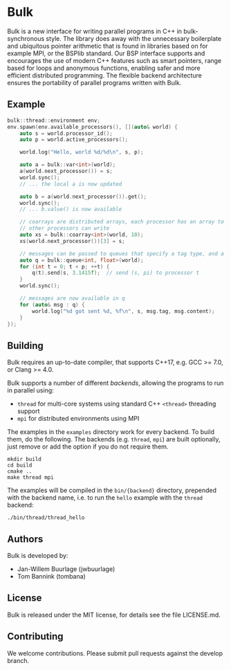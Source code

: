 Bulk
====

Bulk is a new interface for writing parallel programs in C++ in bulk-synchronous style. The library does away with the unnecessary boilerplate and ubiquitous pointer arithmetic that is found in libraries based on for example MPI, or the BSPlib standard. Our BSP interface supports and encourages the use of modern C++ features such as smart pointers, range based for loops and anonymous functions, enabling safer and more efficient distributed programming. The flexible backend architecture ensures the portability of parallel programs written with Bulk.

Example
-------

```cpp
bulk::thread::environment env;
env.spawn(env.available_processors(), [](auto& world) {
    auto s = world.processor_id();
    auto p = world.active_processors();

    world.log("Hello, world %d/%d\n", s, p);

    auto a = bulk::var<int>(world);
    a(world.next_processor()) = s;
    world.sync();
    // ... the local a is now updated

    auto b = a(world.next_processor()).get();
    world.sync();
    // ... b.value() is now available

    // coarrays are distributed arrays, each processor has an array to which
    // other processors can write
    auto xs = bulk::coarray<int>(world, 10);
    xs(world.next_processor())[3] = s;

    // messages can be passed to queues that specify a tag type, and a content type
    auto q = bulk::queue<int, float>(world);
    for (int t = 0; t < p; ++t) {
        q(t).send(s, 3.1415f);  // send (s, pi) to processor t
    }
    world.sync();

    // messages are now available in q
    for (auto& msg : q) {
        world.log("%d got sent %d, %f\n", s, msg.tag, msg.content);
    }
});

```

Building
--------

Bulk requires an up-to-date compiler, that supports C++17, e.g. GCC >= 7.0, or Clang >= 4.0.

Bulk supports a number of different *backends*, allowing the programs to run in parallel using:

- `thread` for multi-core systems using standard C++ `<thread>` threading support
- `mpi` for distributed environments using MPI

The examples in the `examples` directory work for every backend. To build them, do the following. The backends (e.g. `thread`, `mpi`) are built optionally, just remove or add the option if you do not require them.

    mkdir build
    cd build
    cmake ..
    make thread mpi

The examples will be compiled in the `bin/{backend}` directory, prepended with the backend name, i.e. to run the `hello` example with the `thread` backend:

    ./bin/thread/thread_hello

Authors
-------

Bulk is developed by:

* Jan-Willem Buurlage (jwbuurlage)
* Tom Bannink (tombana)

License
-------

Bulk is released under the MIT license, for details see the file LICENSE.md.

Contributing
------------

We welcome contributions. Please submit pull requests against the develop branch.
